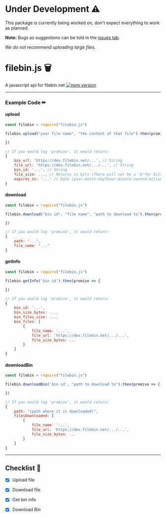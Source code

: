 # Under Development ⚠

This package is currently being worked on, don't expect everything to work as planned.

__Note:__ Bugs as suggestions can be told in the [issues tab](https://github.com/HashedDev/filebin.js/issues).

*We do not recommend uploading large files.*

# filebin.js 🗑
A javascript api for filebin.net
[![npm version](https://badge.fury.io/js/filebin.js.svg)](https://badge.fury.io/js/filebin.js)

---

### Example Code ✏

#### upload

```js
const filebin = require("filebin.js")

filebin.upload("your file name", "the content of that file").then(promise => {

})

// If you would log 'promise', it would return:
{
    bin_url: 'https://dev.filebin.net/...', // String
    file_url: 'https://dev.filebin.net/.../...', // String
    bin_id: '...', // String
    file_size: ..., // Returns in bits (There will not be a 'b'for bits included.) - Integer
    expires_in: '...' // Date (year-month-dayThour:minute:second:miliseconds) - String
}
```

#### download

```js
const filebin = require("filebin.js")

filebin.download("bin id", "file name", "path to download to").then(promise => {

})

// If you would log 'promise', it would return:
{
    path: "...",
    file_name: "..."
}
```

#### getInfo

```js
const filebin = require("filebin.js")

filebin.getInfo('bin id').then(promise => {

})

// If you would log 'promise', it would return:
{
    bin_id: '...',
    bin_size_bytes: ...,
    bin_files_size: ...,
    bin_files: [
        {
            file_name: '...',
            file_url: 'https://dev.filebin.net/.../...',
            file_size_bytes: ...
        }
    ]
}
```

#### downloadBin

```js
const filebin = require("filebin.js")

filebin.downloadBin('bin id', "path to download to").then(promise => {

})

// If you would log 'promise', it would return:
{
    path: "(path where it is downloaded)",
    filesDownloaded: [
        {
            file_name: '...',
            file_url: 'https://dev.filebin.net/.../...',
            file_size_bytes: ...
        }
    ]
}
```

---

## Checklist 📃

- [x] Upload file
- [x] Download file
- [x] Get bin info
- [x] Download Bin

